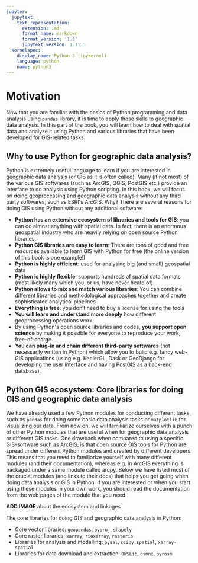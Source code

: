 ```yaml
---
jupyter:
  jupytext:
    text_representation:
      extension: .md
      format_name: markdown
      format_version: '1.3'
      jupytext_version: 1.11.5
  kernelspec:
    display_name: Python 3 (ipykernel)
    language: python
    name: python3
---
```


# Motivation

Now that you are familiar with the basics of Python programming and data analysis using `pandas` library, it is time to apply those skills to geographic data analysis. In this part of the book, you will learn how to deal with spatial data and analyze it using Python and various libraries that have been developed for GIS-related tasks. 


## Why to use Python for geographic data analysis?

Python is extremely useful language to learn if you are interested in geographic data analysis (or GIS as it is often called). Many (if not most) of the various GIS softwares (such as ArcGIS, QGIS, PostGIS etc.) provide an interface to do analysis using Python scripting. In this book, we will focus on doing geoprocessing and geographic data analysis without any third party softwares, such as ESRI's ArcGIS. Why? There are several reasons for doing GIS using Python without any additional software:

- **Python has an extensive ecosystem of libraries and tools for GIS**: you can do almost anything with spatial data. In fact, there is an enormous geospatial industry who are heavily relying on open source Python libraries.
- **Python GIS libraries are easy to learn**: There are tons of good and free resources available to learn GIS with Python for free (the online version of this book is one example!) 
- **Python is highly efficient**: used for analysing big (and small) geospatial data
- **Python is highly flexible**: supports hundreds of spatial data formats (most likely many which you, or us, have never heard of)
- **Python allows to mix and match various libraries**: You can combine different libraries and methodological approaches together and create sophisticated analytical pipelines 
- **Everything is free**: you don’t need to buy a license for using the tools
- **You will learn and understand more deeply** how different geoprocessing operations work
- By using Python's open source libraries and codes, **you support open science** by making it possible for everyone to reproduce your work, free-of-charge.
- **You can plug-in and chain different third-party softwares** (not necessarily written in Python) which allow you to build e.g. fancy web-GIS applications (using e.g. KeplerGL, Dask or GeoDjango for developing the user interface and having PostGIS as a back-end database).


## Python GIS ecosystem: Core libraries for doing GIS and geographic data analysis

We have already used a few Python modules for conducting different tasks, such as `pandas` for doing some basic data analysis tasks or `matplotlib` for visualizing our data. From now on, we will familiarize ourselves with a punch of other Python modules that are useful when for geographic data analysis or different GIS tasks. One drawback when compared to using a specific GIS-software such as ArcGIS, is that open source GIS tools for Python are spread under different Python modules and created by different developers. This means that you need to familiarize yourself with many different modules (and their documentation), whereas e.g. in ArcGIS everything is packaged under a same module called arcpy. Below we have listed most of the crucial modules (and links to their docs) that helps you get going when doing data analysis or GIS in Python. If you are interested or when you start using these modules in your own work, you should read the documentation from the web pages of the module that you need:


**ADD IMAGE** about the ecosystem and linkages


The core libraries for doing GIS and geographic data analysis in Python:

- Core vector libraries: `geopandas`, `pyproj`, `shapely`
- Core raster libraries: `xarray`, `rioxarray`, `rasterio`
- Libraries for analysis and modelling: `pysal`, `scipy.spatial`, `xarray-spatial`
- Libraries for data download and extraction: `OWSLib`, `osmnx`, `pyrosm`
